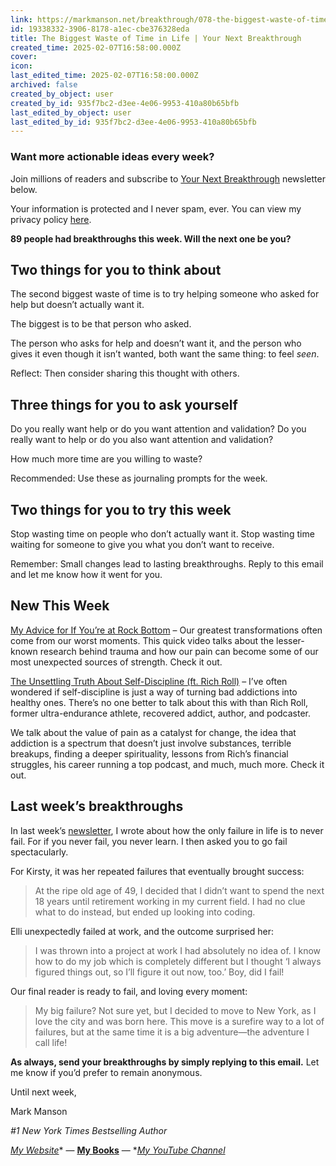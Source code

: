 ```yaml
---
link: https://markmanson.net/breakthrough/078-the-biggest-waste-of-time-in-life
id: 19338332-3906-8178-a1ec-cbe376328eda
title: The Biggest Waste of Time in Life | Your Next Breakthrough
created_time: 2025-02-07T16:58:00.000Z
cover: 
icon: 
last_edited_time: 2025-02-07T16:58:00.000Z
archived: false
created_by_object: user
created_by_id: 935f7bc2-d3ee-4e06-9953-410a80b65bfb
last_edited_by_object: user
last_edited_by_id: 935f7bc2-d3ee-4e06-9953-410a80b65bfb
---
```


### Want more actionable ideas every week?

Join millions of readers and subscribe to [Your Next Breakthrough](https://markmanson.net/breakthrough) newsletter below.

Your information is protected and I never spam, ever. You can view my privacy policy [here](https://markmanson.net/privacy-policy).

**89 people had breakthroughs this week. Will the next one be you?**

## Two things for you to think about

The second biggest waste of time is to try helping someone who asked for help but doesn’t actually want it.

The biggest is to be that person who asked.

The person who asks for help and doesn’t want it, and the person who gives it even though it isn’t wanted, both want the same thing: to feel *seen*.

Reflect: Then consider sharing this thought with others.

## Three things for you to ask yourself

Do you really want help or do you want attention and validation? Do you really want to help or do you also want attention and validation?

How much more time are you willing to waste?

Recommended: Use these as journaling prompts for the week.

## Two things for you to try this week

Stop wasting time on people who don’t actually want it. Stop wasting time waiting for someone to give you what you don’t want to receive.

Remember: Small changes lead to lasting breakthroughs. Reply to this email and let me know how it went for you.

## New This Week

[My Advice for If You’re at Rock Bottom](https://youtu.be/lt4PDiCjSxg) – Our greatest transformations often come from our worst moments. This quick video talks about the lesser-known research behind trauma and how our pain can become some of our most unexpected sources of strength. Check it out.

[The Unsettling Truth About Self-Discipline (ft. Rich Roll)](https://markmanson.net/podcast/rich-roll) – I’ve often wondered if self-discipline is just a way of turning bad addictions into healthy ones. There’s no one better to talk about this with than Rich Roll, former ultra-endurance athlete, recovered addict, author, and podcaster.

We talk about the value of pain as a catalyst for change, the idea that addiction is a spectrum that doesn’t just involve substances, terrible breakups, finding a deeper spirituality, lessons from Rich’s financial struggles, his career running a top podcast, and much, much more. Check it out.

## Last week’s breakthroughs

In last week’s [newsletter](https://markmanson.net/breakthrough/077-do-this-and-youll-fail-at-life), I wrote about how the only failure in life is to never fail. For if you never fail, you never learn. I then asked you to go fail spectacularly.

For Kirsty, it was her repeated failures that eventually brought success:

> At the ripe old age of 49, I decided that I didn’t want to spend the next 18 years until retirement working in my current field. I had no clue what to do instead, but ended up looking into coding.

Elli unexpectedly failed at work, and the outcome surprised her:

> I was thrown into a project at work I had absolutely no idea of. I know how to do my job which is completely different but I thought ‘I always figured things out, so I’ll figure it out now, too.’ Boy, did I fail!

Our final reader is ready to fail, and loving every moment:

> My big failure? Not sure yet, but I decided to move to New York, as I love the city and was born here. This move is a surefire way to a lot of failures, but at the same time it is a big adventure—the adventure I call life!

**As always, send your breakthroughs by simply replying to this email.** Let me know if you’d prefer to remain anonymous.

Until next week,

Mark Manson

*#1 New York Times Bestselling Author*

*[My Website](https://markmanson.net/)** — **[My Books](https://markmanson.net/books)** — **[My YouTube Channel](https://www.youtube.com/@IAmMarkManson)*


